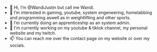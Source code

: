 - 👋 Hi, I’m @WandiJustin but call me Wandi.
- 👀 I’m interested in gaming, youtube, system engeneering, homelabbing and programming aswell as in weightlifting and other sports.
- 🌱 I’m currently doing an apprenticeship as an system admin.
- 👻 I'm currently working on my youtube & tiktok channel, my personal website and my twitch. 
- 📫 You can reach me over the contact page on my website or over my socials. 
